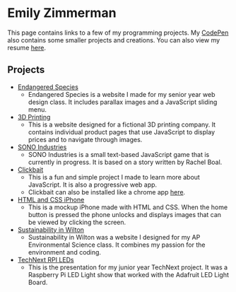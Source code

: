 # Emily Zimmerman
This page contains links to a few of my programming projects. My [CodePen](https://codepen.io/emzarts/) also contains some smaller projects and creations. You can also view my resume [here](https://github.com/emzarts/all/blob/master/Emily%20M.%20Zimmerman%20Resume.pdf).

## Projects
* [Endangered Species](https://emzarts.github.io/endangered-species/index.html) 
  * Endangered Species is a website I made for my senior year web design class. It includes parallax images and a JavaScript sliding menu.
* [3D Printing](https://emzarts.github.io/3DPrinting/products.html)
  * This is a website designed for a fictional 3D printing company. It contains individual product pages that use JavaScript to display prices and to navigate through images. 
* [SONO Industries](https://emzarts.github.io/SONOindustries/)
  * SONO Industries is a small text-based JavaScript game that is currently in progress. It is based on a story written by Rachel Boal. 
* [Clickbait](https://emzarts.github.io/PWAtest1/)
  * This is a fun and simple project I made to learn more about JavaScript. It is also a progressive web app. 
  * Clickbait can also be installed like a chrome app [here](https://github.com/emzarts/clickbait-app).
* [HTML and CSS iPhone](https://codepen.io/emzarts/details/MbvJoe/)
  * This is a mockup iPhone made with HTML and CSS. When the home button is pressed the phone unlocks and displays images that can be viewed by clicking the screen. 
* [Sustainability in Wilton](https://emzarts.github.io/apes-passion-project/index.html)
  * Sustainability in Wilton was a website I designed for my AP Environmental Science class. It combines my passion for the environment and coding. 
* [TechNext RPI LEDs](https://docs.google.com/presentation/d/1-vWKUJD6QAMuONkKwSzJ5jCsCUrJ-tqTz5qiFDiZDok/edit?usp=sharing)
  * This is the presentation for my junior year TechNext project. It was a Raspberry Pi LED Light show that worked with the Adafruit LED Light Board. 

